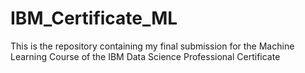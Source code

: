 # IBM_Certificate_ML
This is the repository containing my final submission for the Machine Learning Course of the IBM Data Science Professional Certificate
